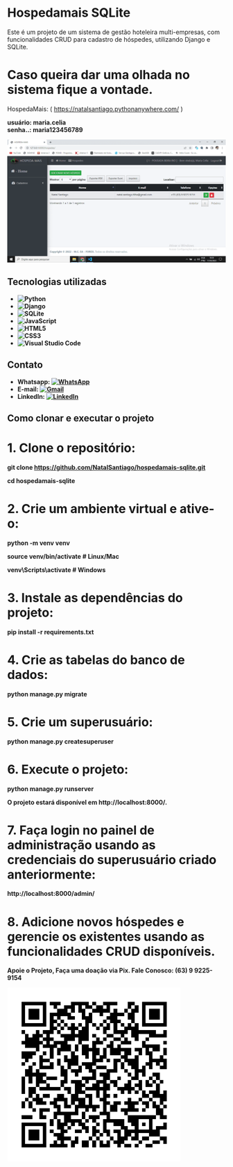 # Hospedamais SQLite


Este é um projeto de um sistema de gestão hoteleira multi-empresas, com funcionalidades CRUD para cadastro de hóspedes, utilizando Django e SQLite.

<div> 

# Caso queira dar uma olhada no sistema fique a vontade.

HospedaMais: ( https://natalsantiago.pythonanywhere.com/ )
<p><b>
usuário: maria.celia
<br>
senha..: maria123456789
</p>

</div>






![Tela de Hóspedes](https://github.com/NatalSantiago/ImagensProjetos/blob/master/TelaHospedes.png)

## Tecnologias utilizadas

- ![Python](https://img.shields.io/badge/-Python-3776AB?logo=python&logoColor=white&style=flat-square)
- ![Django](https://img.shields.io/badge/-Django-092E20?logo=django&logoColor=white&style=flat-square)
- ![SQLite](https://img.shields.io/badge/-SQLite-003B57?logo=sqlite&logoColor=white&style=flat-square)
- ![JavaScript](https://img.shields.io/badge/-JavaScript-F7DF1E?logo=javascript&logoColor=black&style=flat-square)
- ![HTML5](https://img.shields.io/badge/-HTML5-E34F26?logo=html5&logoColor=white&style=flat-square)
- ![CSS3](https://img.shields.io/badge/-CSS3-1572B6?logo=css3&logoColor=white&style=flat-square)
- ![Visual Studio Code](https://img.shields.io/badge/-Visual%20Studio%20Code-007ACC?logo=visual-studio-code&logoColor=white&style=flat-square)

## Contato

- Whatsapp: [![WhatsApp](https://img.shields.io/badge/WhatsApp-Chat-green)](https://api.whatsapp.com/send?phone=5563992259154)
- E-mail: [![Gmail](https://img.shields.io/badge/Gmail-Email-red)](mailto:natal.santiago.filha@gmail.com)
- LinkedIn: [![LinkedIn](https://img.shields.io/badge/LinkedIn-Profile-blue)](https://www.linkedin.com/in/natal-santiago-986680257/)

## Como clonar e executar o projeto

# 1. Clone o repositório:

git clone https://github.com/NatalSantiago/hospedamais-sqlite.git

cd hospedamais-sqlite

# 2. Crie um ambiente virtual e ative-o:

python -m venv venv

source venv/bin/activate # Linux/Mac

venv\Scripts\activate # Windows

# 3. Instale as dependências do projeto:

pip install -r requirements.txt

# 4. Crie as tabelas do banco de dados:

python manage.py migrate

# 5. Crie um superusuário:

python manage.py createsuperuser
  
# 6. Execute o projeto:

python manage.py runserver
  
O projeto estará disponível em http://localhost:8000/.

# 7. Faça login no painel de administração usando as credenciais do superusuário criado anteriormente:

http://localhost:8000/admin/

# 8. Adicione novos hóspedes e gerencie os existentes usando as funcionalidades CRUD disponíveis.

Apoie o Projeto, Faça uma doação via Pix.
Fale Conosco: (63) 9 9225-9154

![Captura de Tela](qrcode_pix.png)